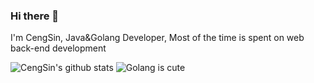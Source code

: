 ### Hi there 👋

I'm CengSin, Java&Golang Developer, Most of the time is spent on web back-end development

<!--
**CengSin/CengSin** is a ✨ _special_ ✨ repository because its `README.md` (this file) appears on your GitHub profile.

Here are some ideas to get you started:

- 🔭 I’m currently working on ...
- 🌱 I’m currently learning ...
- 👯 I’m looking to collaborate on ...
- 🤔 I’m looking for help with ...
- 💬 Ask me about ...
- 📫 How to reach me: ...
- 😄 Pronouns: ...
- ⚡ Fun fact: ...
-->

![CengSin's github stats](https://github-readme-stats.vercel.app/api?username=CengSin&show_icons=true&count_private=true&line_height=30&theme=radical)
![Golang is cute](https://github-readme-stats.vercel.app/api/top-langs/?username=cengsin&hide=javascript,html,css&line_height=30&theme=radical&show_icons=true&count_private=true)
